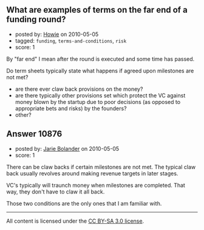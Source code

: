 ## What are examples of terms on the far end of a funding round?

- posted by: [Howie](https://stackexchange.com/users/-1/1694-howie) on 2010-05-05
- tagged: `funding`, `terms-and-conditions`, `risk`
- score: 1

By "far end" I mean after the round is executed and some time has passed. 

Do term sheets typically state what happens if agreed upon milestones are not met?

- are there ever claw back provisions on the money?
- are there typically other provisions set which protect the VC against money blown by the startup due to poor decisions (as opposed to appropriate bets and risks) by the founders?
- other?



## Answer 10876

- posted by: [Jarie Bolander](https://stackexchange.com/users/-1/585-jarie-bolander) on 2010-05-05
- score: 1

There can be claw backs if certain milestones are not met. The typical claw back usually revolves around making revenue targets in later stages.

VC's typically will traunch money when milestones are completed. That way, they don't have to claw it all back.

Those two conditions are the only ones that I am familiar with.



---

All content is licensed under the [CC BY-SA 3.0 license](https://creativecommons.org/licenses/by-sa/3.0/).
